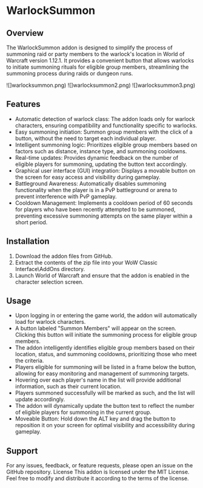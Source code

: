 # WarlockSummon 

## Overview
The WarlockSummon addon is designed to simplify the process of summoning raid or party members to the warlock's location in World of Warcraft version 1.12.1.
It provides a convenient button that allows warlocks to initiate summoning rituals for eligible group members, streamlining the summoning process during raids or dungeon runs.

![]warlocksummon.png)
![]warlocksummon2.png)
![]warlocksummon3.png)

## Features
+ Automatic detection of warlock class: The addon loads only for warlock characters, ensuring compatibility and functionality specific to warlocks.
+ Easy summoning initiation: Summon group members with the click of a button, without the need to target each individual player.
+ Intelligent summoning logic: Prioritizes eligible group members based on factors such as distance, instance type, and summoning cooldowns.
+ Real-time updates: Provides dynamic feedback on the number of eligible players for summoning, updating the button text accordingly.
+ Graphical user interface (GUI) integration: Displays a movable button on the screen for easy access and visibility during gameplay.
+ Battleground Awareness: Automatically disables summoning functionality when the player is in a PvP battleground or arena to prevent interference with PvP gameplay.
+ Cooldown Management: Implements a cooldown period of 60 seconds for players who have been recently attempted to be summoned, preventing excessive summoning attempts on the same player within a short period.

## Installation
1. Download the addon files from GitHub.
2. Extract the contents of the zip file into your WoW Classic Interface\AddOns directory. 
3. Launch World of Warcraft and ensure that the addon is enabled in the character selection screen.

## Usage
+ Upon logging in or entering the game world, the addon will automatically load for warlock characters.
+ A button labeled "Summon Members" will appear on the screen. Clicking this button will initiate the summoning process for eligible group members.
+ The addon intelligently identifies eligible group members based on their location, status, and summoning cooldowns, prioritizing those who meet the criteria.
+ Players eligible for summoning will be listed in a frame below the button, allowing for easy monitoring and management of summoning targets.
+ Hovering over each player's name in the list will provide additional information, such as their current location.
+ Players summoned successfully will be marked as such, and the list will update accordingly.
+ The addon will dynamically update the button text to reflect the number of eligible players for summoning in the current group.
+ Moveable Button: Hold down the ALT key and drag the button to reposition it on your screen for optimal visibility and accessibility during gameplay.


## Support
For any issues, feedback, or feature requests, please open an issue on the GitHub repository. 
License This addon is licensed under the MIT License. Feel free to modify and distribute it according to the terms of the license.
